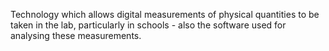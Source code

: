 Technology which allows digital measurements of physical quantities to
be taken in the lab, particularly in schools - also the software used
for analysing these measurements.
